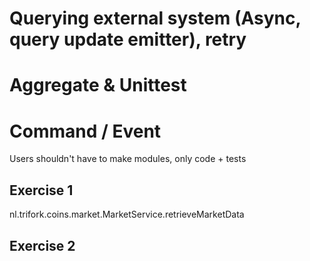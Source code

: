# Querying external system (Async, query update emitter), retry
# Aggregate & Unittest
# Command / Event


Users shouldn't have to make modules, only code + tests


## Exercise 1
nl.trifork.coins.market.MarketService.retrieveMarketData

## Exercise 2
